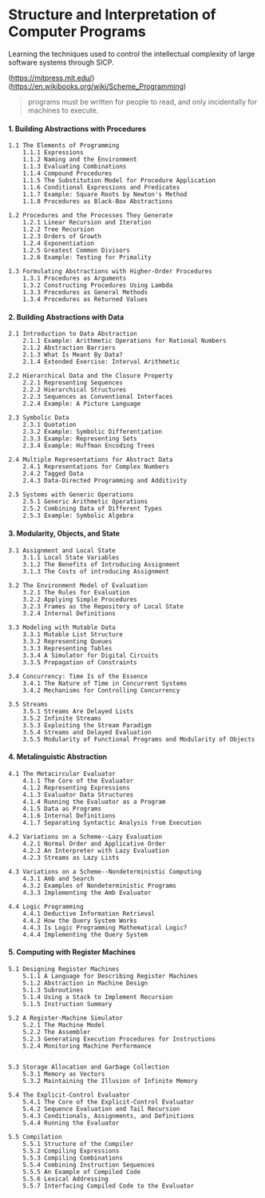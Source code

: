 
# Structure and Interpretation of Computer Programs
Learning the techniques used to control the intellectual complexity of large software systems through SICP.

(https://mitpress.mit.edu/)
(https://en.wikibooks.org/wiki/Scheme_Programming)

> programs must be written for people to read, and only incidentally for machines to execute.

#### 1. Building Abstractions with Procedures
    1.1 The Elements of Programming
        1.1.1 Expressions
        1.1.2 Naming and the Environment
        1.1.3 Evaluating Combinations
        1.1.4 Compound Procedures
        1.1.5 The Substitution Model for Procedure Application
        1.1.6 Conditional Expressions and Predicates
        1.1.7 Example: Square Roots by Newton's Method
        1.1.8 Procedures as Black-Box Abstractions

    1.2 Procedures and the Processes They Generate
        1.2.1 Linear Recursion and Iteration
        1.2.2 Tree Recursion
        1.2.3 Orders of Growth
        1.2.4 Exponentiation
        1.2.5 Greatest Common Divisors
        1.2.6 Example: Testing for Primality

    1.3 Formulating Abstractions with Higher-Order Procedures
        1.3.1 Procedures as Arguments
        1.3.2 Constructing Procedures Using Lambda
        1.3.3 Procedures as General Methods
        1.3.4 Procedures as Returned Values
#### 2. Building Abstractions with Data
    2.1 Introduction to Data Abstraction
        2.1.1 Example: Arithmetic Operations for Rational Numbers
        2.1.2 Abstraction Barriers
        2.1.3 What Is Meant By Data?
        2.1.4 Extended Exercise: Interval Arithmetic

    2.2 Hierarchical Data and the Closure Property
        2.2.1 Representing Sequences
        2.2.2 Hierarchical Structures
        2.2.3 Sequences as Conventional Interfaces
        2.2.4 Example: A Picture Language

    2.3 Symbolic Data
        2.3.1 Quotation
        2.3.2 Example: Symbolic Differentiation
        2.3.3 Example: Representing Sets
        2.3.4 Example: Huffman Encoding Trees

    2.4 Multiple Representations for Abstract Data
        2.4.1 Representations for Complex Numbers
        2.4.2 Tagged Data
        2.4.3 Data-Directed Programming and Additivity

    2.5 Systems with Generic Operations
        2.5.1 Generic Arithmetic Operations
        2.5.2 Combining Data of Different Types
        2.5.3 Example: Symbolic Algebra
#### 3. Modularity, Objects, and State
    3.1 Assignment and Local State
        3.1.1 Local State Variables
        3.1.2 The Benefits of Introducing Assignment
        3.1.3 The Costs of introducing Assignment

    3.2 The Environment Model of Evaluation
        3.2.1 The Rules for Evaluation
        3.2.2 Applying Simple Procedures
        3.2.3 Frames as the Repository of Local State
        3.2.4 Internal Definitions

    3.3 Modeling with Mutable Data
        3.3.1 Mutable List Structure
        3.3.2 Representing Queues
        3.3.3 Representing Tables
        3.3.4 A Simulator for Digital Circuits
        3.3.5 Propagation of Constraints

    3.4 Concurrency: Time Is of the Essence
        3.4.1 The Nature of Time in Concurrent Systems
        3.4.2 Mechanisms for Controlling Concurrency

    3.5 Streams
        3.5.1 Streams Are Delayed Lists
        3.5.2 Infinite Streams
        3.5.3 Exploiting the Stream Paradigm
        3.5.4 Streams and Delayed Evaluation
        3.5.5 Modularity of Functional Programs and Modularity of Objects
#### 4. Metalinguistic Abstraction
    4.1 The Metacircular Evaluator
        4.1.1 The Core of the Evaluator
        4.1.2 Representing Expressions
        4.1.3 Evaluator Data Structures
        4.1.4 Running the Evaluator as a Program
        4.1.5 Data as Programs
        4.1.6 Internal Definitions
        4.1.7 Separating Syntactic Analysis from Execution

    4.2 Variations on a Scheme--Lazy Evaluation
        4.2.1 Normal Order and Applicative Order
        4.2.2 An Interpreter with Lazy Evaluation
        4.2.3 Streams as Lazy Lists

    4.3 Variations on a Scheme--Nondeterministic Computing
        4.3.1 Amb and Search
        4.3.2 Examples of Nondeterministic Programs
        4.3.3 Implementing the Amb Evaluator

    4.4 Logic Programming
        4.4.1 Deductive Information Retrieval
        4.4.2 How the Query System Works
        4.4.3 Is Logic Programming Mathematical Logic?
        4.4.4 Implementing the Query System
#### 5. Computing with Register Machines
    5.1 Designing Register Machines
        5.1.1 A Language for Describing Register Machines
        5.1.2 Abstraction in Machine Design
        5.1.3 Subroutines
        5.1.4 Using a Stack to Implement Recursion
        5.1.5 Instruction Summary

    5.2 A Register-Machine Simulator
        5.2.1 The Machine Model
        5.2.2 The Assembler
        5.2.3 Generating Execution Procedures for Instructions
        5.2.4 Monitoring Machine Performance


    5.3 Storage Allocation and Garbage Collection
        5.3.1 Memory as Vectors
        5.3.2 Maintaining the Illusion of Infinite Memory

    5.4 The Explicit-Control Evaluator
        5.4.1 The Core of the Explicit-Control Evaluator
        5.4.2 Sequence Evaluation and Tail Recursion
        5.4.3 Conditionals, Assignments, and Definitions
        5.4.4 Running the Evaluator
    
    5.5 Compilation
        5.5.1 Structure of the Compiler
        5.5.2 Compiling Expressions
        5.5.3 Compiling Combinations
        5.5.4 Combining Instruction Sequences
        5.5.5 An Example of Compiled Code
        5.5.6 Lexical Addressing
        5.5.7 Interfacing Compiled Code to the Evaluator 